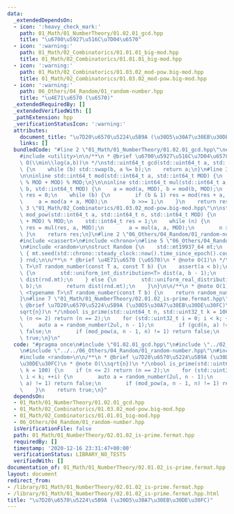 ```yaml
---
data:
  _extendedDependsOn:
  - icon: ':heavy_check_mark:'
    path: 01_Math/01_NumberTheory/01.02.01_gcd.hpp
    title: "\u6700\u5927\u516C\u7D04\u6570"
  - icon: ':warning:'
    path: 01_Math/02_Combinatorics/01.01.01_big-mod.hpp
    title: 01_Math/02_Combinatorics/01.01.01_big-mod.hpp
  - icon: ':warning:'
    path: 01_Math/02_Combinatorics/01.03.02_mod-pow.big-mod.hpp
    title: 01_Math/02_Combinatorics/01.03.02_mod-pow.big-mod.hpp
  - icon: ':warning:'
    path: 06_Others/04_Random/01_random-number.hpp
    title: "\u4E71\u6570 (\u6570)"
  _extendedRequiredBy: []
  _extendedVerifiedWith: []
  _pathExtension: hpp
  _verificationStatusIcon: ':warning:'
  attributes:
    document_title: "\u7D20\u6570\u5224\u5B9A (\u30D5\u30A7\u30EB\u30DE\u30FC)"
    links: []
  bundledCode: "#line 2 \"01_Math/01_NumberTheory/01.02.01_gcd.hpp\"\n#include <cstdint>\n\
    #include <utility>\n\n/**\n * @brief \u6700\u5927\u516C\u7D04\u6570\n * @note\
    \ O(\\min\\log(a,b))\n */\nstd::uint64_t gcd(std::uint64_t a, std::uint64_t b)\
    \ {\n    while (b) std::swap(b, a %= b);\n    return a;\n}\n#line 3 \"01_Math/02_Combinatorics/01.01.01_big-mod.hpp\"\
    \n\ninline std::int64_t mod(std::int64_t a, std::int64_t MOD) {\n    return (a\
    \ % MOD + MOD) % MOD;\n}\n\ninline std::int64_t mul(std::int64_t a, std::int64_t\
    \ b, std::int64_t MOD) {\n    a = mod(a, MOD), b = mod(b, MOD);\n    std::int64_t\
    \ res = 0;\n    while (b) {\n        if (b & 1) res = mod(res + a, MOD);\n   \
    \     a = mod(a + a, MOD);\n        b >>= 1;\n    }\n    return res;\n}\n#line\
    \ 3 \"01_Math/02_Combinatorics/01.03.02_mod-pow.big-mod.hpp\"\n\nstd::int64_t\
    \ mod_pow(std::int64_t a, std::int64_t n, std::int64_t MOD) {\n    a = (a % MOD\
    \ + MOD) % MOD;\n    std::int64_t res = 1;\n    while (n) {\n        if (n & 1)\
    \ res = mul(res, a, MOD);\n        a = mul(a, a, MOD);\n        n >>= 1;\n   \
    \ }\n    return res;\n}\n#line 2 \"06_Others/04_Random/01_random-number.hpp\"\n\
    #include <cassert>\n#include <chrono>\n#line 5 \"06_Others/04_Random/01_random-number.hpp\"\
    \n#include <random>\n\nstruct Random {\n    std::mt19937_64 mt;\n    Random()\
    \ { mt.seed(std::chrono::steady_clock::now().time_since_epoch().count()); }\n\
    } rnd;\n\n/**\n * @brief \u4E71\u6570 (\u6570)\n * @note O(1)\n */\ntemplate <typename\
    \ T>\nT random_number(const T a, const T b) {\n    assert(a < b);\n    if (std::is_integral<T>::value)\
    \ {\n        std::uniform_int_distribution<T> dist(a, b - 1);\n        return\
    \ dist(rnd.mt);\n    } else {\n        std::uniform_real_distribution<> dist(a,\
    \ b);\n        return dist(rnd.mt);\n    }\n}\n\n/**\n * @note O(1)\n */\ntemplate\
    \ <typename T>\nT random_number(const T b) {\n    return random_number(T(0), b);\n\
    }\n#line 7 \"01_Math/01_NumberTheory/02.01.02_is-prime.fermat.hpp\"\n\n/**\n *\
    \ @brief \u7D20\u6570\u5224\u5B9A (\u30D5\u30A7\u30EB\u30DE\u30FC)\n * @note O(\\\
    sqrt{n})\n */\nbool is_prime(std::uint64_t n, std::uint32_t k = 100) {\n    if\
    \ (n <= 2) return (n == 2);\n    for (std::uint32_t i = 0; i < k; ++i) {\n   \
    \     auto a = random_number(2ul, n - 1);\n        if (gcd(n, a) != 1) return\
    \ false;\n        if (mod_pow(a, n - 1, n) != 1) return false;\n    }\n    return\
    \ true;\n}\n"
  code: "#pragma once\n#include \"01.02.01_gcd.hpp\"\n#include \"../02_Combinatorics/01.03.02_mod-pow.big-mod.hpp\"\
    \n#include \"../../06_Others/04_Random/01_random-number.hpp\"\n#include <cstdint>\n\
    #include <random>\n\n/**\n * @brief \u7D20\u6570\u5224\u5B9A (\u30D5\u30A7\u30EB\
    \u30DE\u30FC)\n * @note O(\\sqrt{n})\n */\nbool is_prime(std::uint64_t n, std::uint32_t\
    \ k = 100) {\n    if (n <= 2) return (n == 2);\n    for (std::uint32_t i = 0;\
    \ i < k; ++i) {\n        auto a = random_number(2ul, n - 1);\n        if (gcd(n,\
    \ a) != 1) return false;\n        if (mod_pow(a, n - 1, n) != 1) return false;\n\
    \    }\n    return true;\n}"
  dependsOn:
  - 01_Math/01_NumberTheory/01.02.01_gcd.hpp
  - 01_Math/02_Combinatorics/01.03.02_mod-pow.big-mod.hpp
  - 01_Math/02_Combinatorics/01.01.01_big-mod.hpp
  - 06_Others/04_Random/01_random-number.hpp
  isVerificationFile: false
  path: 01_Math/01_NumberTheory/02.01.02_is-prime.fermat.hpp
  requiredBy: []
  timestamp: '2020-12-16 23:31:47+00:00'
  verificationStatus: LIBRARY_NO_TESTS
  verifiedWith: []
documentation_of: 01_Math/01_NumberTheory/02.01.02_is-prime.fermat.hpp
layout: document
redirect_from:
- /library/01_Math/01_NumberTheory/02.01.02_is-prime.fermat.hpp
- /library/01_Math/01_NumberTheory/02.01.02_is-prime.fermat.hpp.html
title: "\u7D20\u6570\u5224\u5B9A (\u30D5\u30A7\u30EB\u30DE\u30FC)"
---
```

